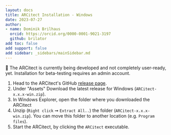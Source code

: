 ```yaml
---
layout: docs
title: ARCitect Installation - Windows
date: 2023-07-27
author:
- name: Dominik Brilhaus
  orcid: https://orcid.org/0000-0001-9021-3197
  github: brilator
add toc: false
add support: false
add sidebar: _sidebars/mainSidebar.md
---
```


🚧 The ARCitect is currently being developed and not completely user-ready, yet. Installation for beta-testing requires an admin account.

1. Head to the ARCitect's GitHub [release page](https://github.com/nfdi4plants/ARCitect/releases/latest). 
2. Under "Assets" Download the latest release for Windows (`ARCitect-x.x.x-win.zip`).
3. In Windows Explorer, open the folder where you downloaded the ARCitect
4. Unzip (`Right click` ➞ `Extract All..`) the folder (`ARCitect-x.x.x-win.zip`). You can move this folder to another location (e.g. `Program files`).
5. Start the ARCitect, by clicking the `ARCitect` executable. 

